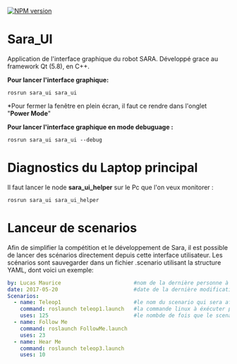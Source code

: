 [![NPM version](https://img.shields.io/badge/QT-5.8-green.svg)](http://doc.qt.io/qt-5/index.html)

# Sara_UI
Application de l'interface graphique du robot SARA.
Développé grace au framework Qt (5.8), en C++.

**Pour lancer l'interface graphique:**
```shell
rosrun sara_ui sara_ui
```
*Pour fermer la fenêtre en plein écran, il faut ce rendre dans l'onglet "**Power Mode**"

**Pour lancer l'interface graphique en mode debuguage :**
```shell
rosrun sara_ui sara_ui --debug
```

# Diagnostics du Laptop principal
Il faut lancer le node **sara_ui_helper** sur le Pc que l'on veux monitorer :
```shell
rosrun sara_ui sara_ui_helper
```

# Lanceur de scenarios
Afin de simplifier la compétition et le développement de Sara, il est possible de lancer des scénarios directement depuis cette interface utilisateur.
Les scénarios sont sauvegarder dans un fichier .scenario utilisant la structure YAML, dont voici un exemple:
```YAML
by: Lucas Maurice                       #nom de la dernière personne à avoir modifié le fichier
date: 2017-05-20                        #date de la dernière modification
Scenarios:
  - name: Teleop1                       #le nom du scenario qui sera affiché dans l'interface
    command: roslaunch teleop1.launch   #la commande linux à éxécuter pour lancer le scenario
    uses: 125                           #le nombde de fois que le scenario à été lancé
  - name: Follow Me
    command: roslaunch FollowMe.launch
    uses: 23
  - name: Hear Me
    command: roslaunch teleop3.launch
    uses: 10
```
